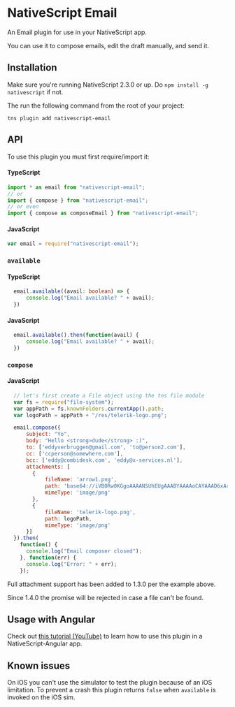 # NativeScript Email

An Email plugin for use in your NativeScript app.

You can use it to compose emails, edit the draft manually, and send it.

## Installation
Make sure you're running NativeScript 2.3.0 or up. Do `npm install -g nativescript` if not.

The run the following command from the root of your project:

```
tns plugin add nativescript-email
```

## API

To use this plugin you must first require/import it:

#### TypeScript

```typescript
import * as email from "nativescript-email";
// or
import { compose } from "nativescript-email";
// or even
import { compose as composeEmail } from "nativescript-email";
```

#### JavaScript

```js
var email = require("nativescript-email");
```

### `available`

#### TypeScript

```typescript
  email.available((avail: boolean) => {
      console.log("Email available? " + avail);
  })
```

#### JavaScript

```js
  email.available().then(function(avail) {
      console.log("Email available? " + avail);
  })
```

### `compose`

#### JavaScript

```js
  // let's first create a File object using the tns file module
  var fs = require("file-system");
  var appPath = fs.knownFolders.currentApp().path;
  var logoPath = appPath + "/res/telerik-logo.png";

  email.compose({
      subject: "Yo",
      body: "Hello <strong>dude</strong> :)",
      to: ['eddyverbruggen@gmail.com', 'to@person2.com'],
      cc: ['ccperson@somewhere.com'],
      bcc: ['eddy@combidesk.com', 'eddy@x-services.nl'],
      attachments: [
        {
            fileName: 'arrow1.png',
            path: 'base64://iVBORw0KGgoAAAANSUhEUgAAABYAAAAoCAYAAAD6xArmAAAACXBIWXMAABYlAAAWJQFJUiTwAAAAHGlET1QAAAACAAAAAAAAABQAAAAoAAAAFAAAABQAAAB5EsHiAAAAAEVJREFUSA1iYKAimDhxYjwIU9FIBgaQgZMmTfoPwlOmTJGniuHIhlLNxaOGwiNqNEypkwlGk9RokoIUfaM5ijo5Clh9AAAAAP//ksWFvgAAAEFJREFUY5g4cWL8pEmT/oMwiM1ATTBqONbQHA2W0WDBGgJYBUdTy2iwYA0BrILDI7VMmTJFHqv3yBUEBQsIg/QDAJNpcv6v+k1ZAAAAAElFTkSuQmCC',
            mimeType: 'image/png'
        },
        {
            fileName: 'telerik-logo.png',
            path: logoPath,
            mimeType: 'image/png'
      }]
  }).then(
    function() {
      console.log("Email composer closed");
    }, function(err) {
      console.log("Error: " + err);
    });
```

Full attachment support has been added to 1.3.0 per the example above.

Since 1.4.0 the promise will be rejected in case a file can't be found.

## Usage with Angular
Check out [this tutorial (YouTube)](https://www.youtube.com/watch?v=fSnQb9-Gtdk) to learn how to use this plugin in a NativeScript-Angular app.

## Known issues
On iOS you can't use the simulator to test the plugin because of an iOS limitation.
To prevent a crash this plugin returns `false` when `available` is invoked on the iOS sim.
